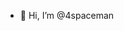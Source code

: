 - 👋 Hi, I’m @4spaceman

<!---
4spaceman/4spaceman is a ✨ special ✨ repository because its `README.md` (this file) appears on your GitHub profile.
You can click the Preview link to take a look at your changes.
--->
